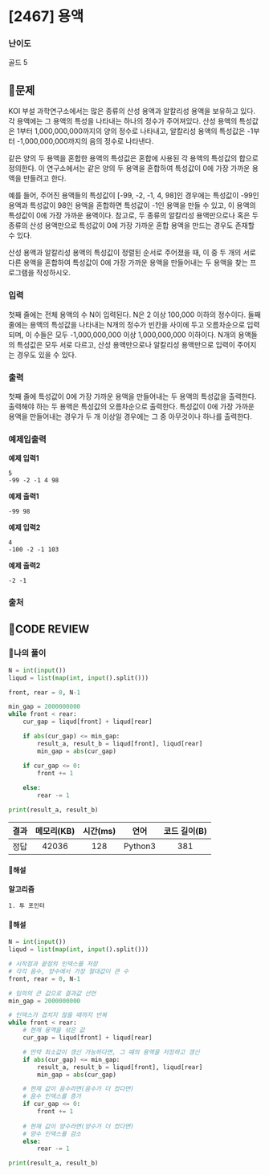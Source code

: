 # [2467] 용액
### **난이도**
골드 5
## **📝문제**
KOI 부설 과학연구소에서는 많은 종류의 산성 용액과 알칼리성 용액을 보유하고 있다. 각 용액에는 그 용액의 특성을 나타내는 하나의 정수가 주어져있다. 산성 용액의 특성값은 1부터 1,000,000,000까지의 양의 정수로 나타내고, 알칼리성 용액의 특성값은 -1부터 -1,000,000,000까지의 음의 정수로 나타낸다.

같은 양의 두 용액을 혼합한 용액의 특성값은 혼합에 사용된 각 용액의 특성값의 합으로 정의한다. 이 연구소에서는 같은 양의 두 용액을 혼합하여 특성값이 0에 가장 가까운 용액을 만들려고 한다. 

예를 들어, 주어진 용액들의 특성값이 [-99, -2, -1, 4, 98]인 경우에는 특성값이 -99인 용액과 특성값이 98인 용액을 혼합하면 특성값이 -1인 용액을 만들 수 있고, 이 용액의 특성값이 0에 가장 가까운 용액이다. 참고로, 두 종류의 알칼리성 용액만으로나 혹은 두 종류의 산성 용액만으로 특성값이 0에 가장 가까운 혼합 용액을 만드는 경우도 존재할 수 있다.

산성 용액과 알칼리성 용액의 특성값이 정렬된 순서로 주어졌을 때, 이 중 두 개의 서로 다른 용액을 혼합하여 특성값이 0에 가장 가까운 용액을 만들어내는 두 용액을 찾는 프로그램을 작성하시오.
### **입력**
첫째 줄에는 전체 용액의 수 N이 입력된다. N은 2 이상 100,000 이하의 정수이다. 둘째 줄에는 용액의 특성값을 나타내는 N개의 정수가 빈칸을 사이에 두고 오름차순으로 입력되며, 이 수들은 모두 -1,000,000,000 이상 1,000,000,000 이하이다. N개의 용액들의 특성값은 모두 서로 다르고, 산성 용액만으로나 알칼리성 용액만으로 입력이 주어지는 경우도 있을 수 있다.
### **출력**
첫째 줄에 특성값이 0에 가장 가까운 용액을 만들어내는 두 용액의 특성값을 출력한다. 출력해야 하는 두 용액은 특성값의 오름차순으로 출력한다. 특성값이 0에 가장 가까운 용액을 만들어내는 경우가 두 개 이상일 경우에는 그 중 아무것이나 하나를 출력한다.
### **예제입출력**

**예제 입력1**

```
5
-99 -2 -1 4 98
```

**예제 출력1**

```
-99 98
```

**예제 입력2**

```
4
-100 -2 -1 103
```

**예제 출력2**

```
-2 -1
```

### **출처**

## **🧐CODE REVIEW**

### **🧾나의 풀이**

```python
N = int(input())
liqud = list(map(int, input().split()))

front, rear = 0, N-1

min_gap = 2000000000
while front < rear:
    cur_gap = liqud[front] + liqud[rear]

    if abs(cur_gap) <= min_gap:
        result_a, result_b = liqud[front], liqud[rear]
        min_gap = abs(cur_gap)

    if cur_gap <= 0:
        front += 1
    
    else:
        rear -= 1

print(result_a, result_b)
```

결과	| 메모리(KB) |	시간(ms) |	언어 |	코드 길이(B)
:----:|:-----:|:-----:|:-----:|:--------:
정답|42036|128|Python3|381
#### **📝해설**

**알고리즘**
```
1. 투 포인터
```
#### **📝해설**

```python
N = int(input())
liqud = list(map(int, input().split()))

# 시작점과 끝점의 인덱스를 저장
# 각각 음수, 양수에서 가장 절대값이 큰 수
front, rear = 0, N-1

# 임의의 큰 값으로 결과값 선언
min_gap = 2000000000

# 인덱스가 겹치지 않을 때까지 반복
while front < rear:
    # 현재 용액을 섞은 값
    cur_gap = liqud[front] + liqud[rear]

    # 만약 최소값이 갱신 가능하다면, 그 떄의 용액을 저장하고 갱신
    if abs(cur_gap) <= min_gap:
        result_a, result_b = liqud[front], liqud[rear]
        min_gap = abs(cur_gap)

    # 현재 값이 음수라면(음수가 더 컸다면)
    # 음수 인덱스를 증가
    if cur_gap <= 0:
        front += 1
    
    # 현재 값이 양수라면(양수가 더 컸다면)
    # 양수 인덱스를 감소
    else:
        rear -= 1

print(result_a, result_b)
```